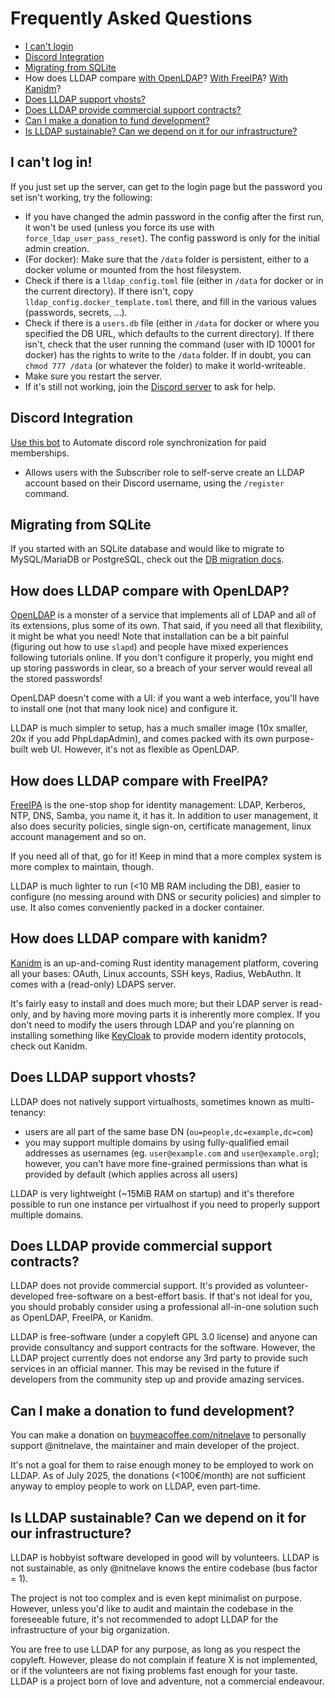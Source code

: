 # Frequently Asked Questions

- [I can't login](#i-cant-log-in)
- [Discord Integration](#discord-integration)
- [Migrating from SQLite](#migrating-from-sqlite)
- How does LLDAP compare [with OpenLDAP](#how-does-lldap-compare-with-openldap)? [With FreeIPA](#how-does-lldap-compare-with-freeipa)? [With Kanidm](#how-does-lldap-compare-with-kanidm)?
- [Does LLDAP support vhosts?](#does-lldap-support-vhosts)
- [Does LLDAP provide commercial support contracts?](#does-lldap-provide-commercial-support-contracts)
- [Can I make a donation to fund development?](#can-i-make-a-donation-to-fund-development)
- [Is LLDAP sustainable? Can we depend on it for our infrastructure?](#is-lldap-sustainable-can-we-depend-on-it-for-our-infrastructure)

## I can't log in!

If you just set up the server, can get to the login page but the password you
set isn't working, try the following:

- If you have changed the admin password in the config after the first run, it
  won't be used (unless you force its use with `force_ldap_user_pass_reset`).
  The config password is only for the initial admin creation.
- (For docker): Make sure that the `/data` folder is persistent, either to a
  docker volume or mounted from the host filesystem.
- Check if there is a `lldap_config.toml` file (either in `/data` for docker
  or in the current directory). If there isn't, copy
  `lldap_config.docker_template.toml` there, and fill in the various values
  (passwords, secrets, ...).
- Check if there is a `users.db` file (either in `/data` for docker or where
  you specified the DB URL, which defaults to the current directory). If
  there isn't, check that the user running the command (user with ID 10001
  for docker) has the rights to write to the `/data` folder. If in doubt, you
  can `chmod 777 /data` (or whatever the folder) to make it world-writeable.
- Make sure you restart the server.
- If it's still not working, join the
  [Discord server](https://discord.gg/h5PEdRMNyP) to ask for help.

## Discord Integration

[Use this bot](https://github.com/JaidenW/LLDAP-Discord) to Automate discord role synchronization for paid memberships.
- Allows users with the Subscriber role to self-serve create an LLDAP account based on their Discord username, using the `/register` command.

## Migrating from SQLite

If you started with an SQLite database and would like to migrate to
MySQL/MariaDB or PostgreSQL, check out the [DB
migration docs](/docs/database_migration.md).

## How does LLDAP compare with OpenLDAP?

[OpenLDAP](https://www.openldap.org) is a monster of a service that implements
all of LDAP and all of its extensions, plus some of its own. That said, if you
need all that flexibility, it might be what you need! Note that installation
can be a bit painful (figuring out how to use `slapd`) and people have mixed
experiences following tutorials online. If you don't configure it properly, you
might end up storing passwords in clear, so a breach of your server would
reveal all the stored passwords!

OpenLDAP doesn't come with a UI: if you want a web interface, you'll have to
install one (not that many look nice) and configure it.

LLDAP is much simpler to setup, has a much smaller image (10x smaller, 20x if
you add PhpLdapAdmin), and comes packed with its own purpose-built web UI.
However, it's not as flexible as OpenLDAP.

## How does LLDAP compare with FreeIPA?

[FreeIPA](http://www.freeipa.org) is the one-stop shop for identity management:
LDAP, Kerberos, NTP, DNS, Samba, you name it, it has it. In addition to user
management, it also does security policies, single sign-on, certificate
management, linux account management and so on.

If you need all of that, go for it! Keep in mind that a more complex system is
more complex to maintain, though.

LLDAP is much lighter to run (<10 MB RAM including the DB), easier to
configure (no messing around with DNS or security policies) and simpler to
use. It also comes conveniently packed in a docker container.

## How does LLDAP compare with kanidm?

[Kanidm](https://kanidm.com) is an up-and-coming Rust identity management
platform, covering all your bases: OAuth, Linux accounts, SSH keys, Radius,
WebAuthn. It comes with a (read-only) LDAPS server.

It's fairly easy to install and does much more; but their LDAP server is
read-only, and by having more moving parts it is inherently more complex. If
you don't need to modify the users through LDAP and you're planning on
installing something like [KeyCloak](https://www.keycloak.org) to provide
modern identity protocols, check out Kanidm.

## Does LLDAP support vhosts?

LLDAP does not natively support virtualhosts, sometimes known as multi-tenancy:

- users are all part of the same base DN (`ou=people,dc=example,dc=com`)
- you may support multiple domains by using fully-qualified email addresses as usernames (eg. `user@example.com` and `user@example.org`); however, you can't have more fine-grained permissions than what is provided by default (which applies across all users)

LLDAP is very lightweight (~15MiB RAM on startup) and it's therefore possible to run one instance per virtualhost if you need to properly support multiple domains.

## Does LLDAP provide commercial support contracts?

LLDAP does not provide commercial support. It's provided as volunteer-developed free-software on a best-effort basis. If that's not ideal for you, you should probably consider using a professional all-in-one solution such as OpenLDAP, FreeIPA, or Kanidm.

LLDAP is free-software (under a copyleft GPL 3.0 license) and anyone can provide consultancy and support contracts for the software. However, the LLDAP project currently does not endorse any 3rd party to provide such services in an official manner. This may be revised in the future if developers from the community step up and provide amazing services.

## Can I make a donation to fund development?

You can make a donation on [buymeacoffee.com/nitnelave](https://buymeacoffee.com/nitnelave) to personally support @nitnelave, the maintainer and main developer of the project.

It's not a goal for them to raise enough money to be employed to work on LLDAP. As of July 2025, the donations (<100€/month) are not sufficient anyway to employ people to work on LLDAP, even part-time.

## Is LLDAP sustainable? Can we depend on it for our infrastructure?

LLDAP is hobbyist software developed in good will by volunteers. LLDAP is not sustainable, as only @nitnelave knows the entire codebase (bus factor = 1).

The project is not too complex and is even kept minimalist on purpose. However, unless you'd like to audit and maintain the codebase in the foreseeable future, it's not recommended to adopt LLDAP for the infrastructure of your big organization.

You are free to use LLDAP for any purpose, as long as you respect the copyleft. However, please do not complain if feature X is not implemented, or if the volunteers are not fixing problems fast enough for your taste. LLDAP is a project born of love and adventure, not a commercial endeavour.
